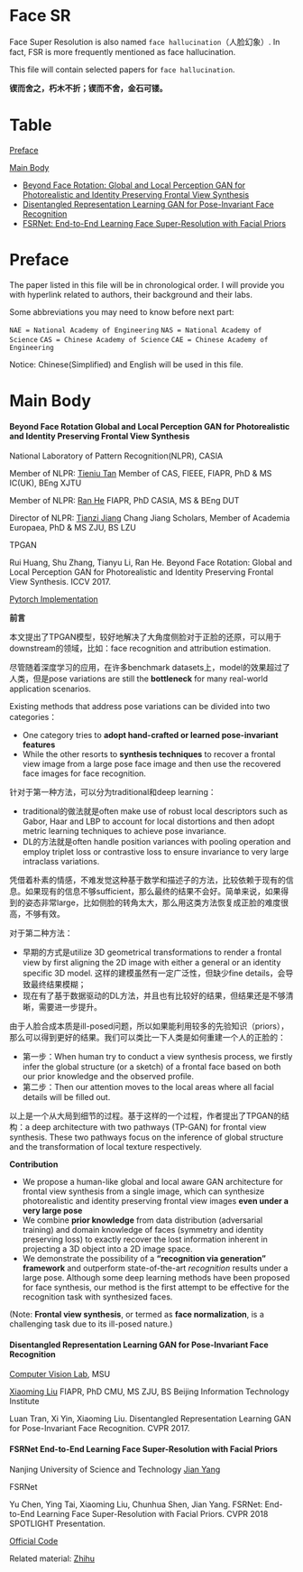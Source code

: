 # Face SR

Face Super Resolution is also named `face hallucination`（人脸幻象）. In fact, FSR is more frequently mentioned as face hallucination.

This file will contain selected papers for `face hallucination`.

**锲而舍之，朽木不折；锲而不舍，金石可镂。**

# Table

[Preface](#preface)

[Main Body](#main-body)
+ [Beyond Face Rotation: Global and Local Perception GAN for Photorealistic and Identity Preserving Frontal View Synthesis](#beyond-face-rotation-global-and-local-perception-gan-for-photorealistic-and-identity-preserving-frontal-view-synthesis)
+ [Disentangled Representation Learning GAN for Pose-Invariant Face Recognition](#disentangled-representation-learning-gan-for-pose-invariant-face-recognition)
+ [FSRNet: End-to-End Learning Face Super-Resolution with Facial Priors](#fsrnet-end-to-end-learning-face-super-resolution-with-facial-priors)


# Preface

The paper listed in this file will be in chronological order. I will provide you with hyperlink related to authors, their background and their labs.

Some abbreviations you may need to know before next part:

`NAE = National Academy of Engineering` `NAS = National Academy of Science` `CAS = Chinese Academy of Science` `CAE = Chinese Academy of Engineering`

Notice: Chinese(Simplified) and English will be used in this file.

# Main Body

#### Beyond Face Rotation Global and Local Perception GAN for Photorealistic and Identity Preserving Frontal View Synthesis

National Laboratory of Pattern Recognition(NLPR), CASIA

Member of NLPR: [Tieniu Tan](http://people.ucas.ac.cn/~tantieniu) Member of CAS, FIEEE, FIAPR, PhD & MS IC(UK), BEng XJTU

Member of NLPR: [Ran He](http://people.ucas.ac.cn/~heran) FIAPR, PhD CASIA, MS & BEng DUT

Director of NLPR:  [Tianzi Jiang](http://www.nlpr.ia.ac.cn/jiangtz/)  Chang Jiang Scholars, Member of Academia Europaea, PhD & MS ZJU, BS LZU

TPGAN

Rui Huang, Shu Zhang, Tianyu Li, Ran He. Beyond Face Rotation: Global and Local Perception GAN for Photorealistic and Identity Preserving Frontal View Synthesis. ICCV 2017.

[Pytorch Implementation](https://github.com/iwtw/pytorch-TP-GAN)

**前言**

本文提出了TPGAN模型，较好地解决了大角度侧脸对于正脸的还原，可以用于downstream的领域，比如：face recognition and attribution estimation.

尽管随着深度学习的应用，在许多benchmark datasets上，model的效果超过了人类，但是pose variations are still the **bottleneck** for many real-world application scenarios.

Existing methods that address pose variations can be divided into two categories：
+ One category tries to **adopt hand-crafted or learned pose-invariant features**
+ While the other resorts to **synthesis techniques** to recover a frontal view image from a large pose face image and then use the recovered face images for face recognition.

针对于第一种方法，可以分为traditional和deep learning：
+ traditional的做法就是often make use of robust local descriptors such as Gabor, Haar and LBP to account for local distortions and then adopt metric learning techniques to achieve pose invariance.
+ DL的方法就是often handle position variances with pooling operation and employ triplet loss or contrastive loss to ensure invariance to very large intraclass variations.

凭借着朴素的情感，不难发觉这种基于数学和描述子的方法，比较依赖于现有的信息。如果现有的信息不够sufficient，那么最终的结果不会好。简单来说，如果得到的姿态非常large，比如侧脸的转角太大，那么用这类方法恢复成正脸的难度很高，不够有效。

对于第二种方法：
+ 早期的方式是utilize 3D geometrical transformations to render a frontal view by first aligning the 2D image with either a general or an identity specific 3D model. 这样的建模虽然有一定广泛性，但缺少fine details，会导致最终结果模糊；
+ 现在有了基于数据驱动的DL方法，并且也有比较好的结果，但结果还是不够清晰，需要进一步提升。

由于人脸合成本质是ill-posed问题，所以如果能利用较多的先验知识（priors），那么可以得到更好的结果。我们可以类比一下人类是如何重建一个人的正脸的：
+ 第一步：When human try to conduct a view synthesis process, we firstly infer the global structure (or a sketch) of a frontal face based on both our prior knowledge and the observed profile. 
+ 第二步：Then our attention moves to the local areas where all facial details will be filled out.

以上是一个从大局到细节的过程。基于这样的一个过程，作者提出了TPGAN的结构：a deep architecture with two pathways (TP-GAN) for frontal view synthesis. These two pathways focus on the inference of global structure and the transformation of local texture respectively.

**Contribution**
+ We propose a human-like global and local aware GAN architecture for frontal view synthesis from a single image, which can synthesize photorealistic and identity preserving frontal view images **even under a very large pose**
+ We combine **prior knowledge** from data distribution (adversarial training) and domain knowledge of faces (symmetry and identity preserving loss) to exactly recover the lost information inherent in projecting a 3D object into a 2D image space.
+ We demonstrate the possibility of a **“recognition via generation” framework** and outperform state-of-the-art *recognition* results under a large pose. Although some deep learning methods have been proposed for face synthesis, our method is the first attempt to be effective for the recognition task with synthesized faces.

(Note: **Frontal view synthesis**, or termed as **face normalization**, is a challenging task due to its ill-posed nature.)




#### Disentangled Representation Learning GAN for Pose-Invariant Face Recognition

[Computer Vision Lab](http://cvlab.cse.msu.edu/), MSU

[Xiaoming Liu](https://www.cse.msu.edu/~liuxm/index2.html)   FIAPR, PhD CMU, MS ZJU, BS Beijing Information Technology Institute

Luan Tran, Xi Yin, Xiaoming Liu. Disentangled Representation Learning GAN for Pose-Invariant Face Recognition. CVPR 2017.

#### FSRNet End-to-End Learning Face Super-Resolution with Facial Priors

Nanjing University of Science and Technology [Jian Yang](http://gsmis.njust.edu.cn/open/TutorInfo.aspx?dsbh=tLbjVM9T1OzsoNduSpyHQg==&yxsh=4iVdgPyuKTE=&zydm=L-3Jh59wXco=#Wdtd)

FSRNet

Yu Chen, Ying Tai, Xiaoming Liu, Chunhua Shen, Jian Yang. FSRNet: End-to-End Learning Face Super-Resolution with Facial Priors. CVPR 2018 SPOTLIGHT Presentation.

[Official Code](https://github.com/tyshiwo/FSRNet)

Related material: [Zhihu](https://zhuanlan.zhihu.com/p/54198784)





